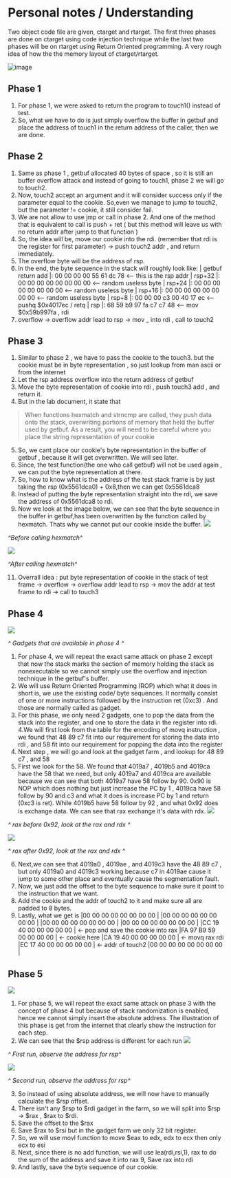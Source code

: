 #  Personal notes / Understanding

Two object code file are given, ctarget and rtarget. The first three phases are done on ctarget using code injection technique while the last two phases will be on rtarget using Return Oriented programming.  A very rough idea of how the the memory layout of ctarget/rtarget.

![image](https://user-images.githubusercontent.com/68408911/116019976-f6640080-a677-11eb-86bc-5ddaf367922b.png)


## Phase 1

 1. For phase 1, we were asked to return the program to touch1() instead of test.
 2. So, what we have to do is just simply overflow the buffer in getbuf and place the address of touch1 in the return address of the caller, then we are done.

## Phase 2

1. Same as phase 1 , getbuf allocated 40 bytes of space , so it is still an buffer overflow attack and instead of going to touch1, phase 2 we will go to touch2.
2. Now, touch2 accept an argument and it will consider success only if the parameter equal to the cookie. So,even we manage to jump to touch2, but the parameter != cookie, it still consider fail.
3. We are not allow to use jmp or call in phase 2. And one of the method that is equivalent to call is push + ret ( but this method will leave us with no return addr after jump to that function )
4. So, the idea will be, move our cookie into the rdi. (remember that  rdi is the register for first parameter) -> push touch2 addr , and return immediately.
5. The overflow byte will be the address of rsp.
6. In the end, the byte sequence in the stack will roughly look like:
| getbuf return add |: 00 00 00 00 55 61 dc 78 <-- this is the rsp addr
| rsp+32                 |: 00 00 00 00 00 00 00 00 <-- random useless byte
| rsp+24                 |: 00 00 00 00 00 00 00 00 <-- random useless byte
| rsp+16                 |: 00 00 00 00 00 00 00 00 <-- random useless byte
| rsp+8                   |: 00 00 00 c3 00 40 17 ec  <-- pushq $0x4017ec / retq
| rsp                       |: 68 59 b9 97 fa c7 c7 48  <-- mov $0x59b997fa , rdi 
7. overflow -> overflow addr lead to rsp -> mov _ into rdi , call to touch2


## Phase 3
1. Similar to phase 2 , we have to pass the cookie to the touch3. but the cookie must be in byte representation , so just lookup from man ascii or from the internet
2. Let the rsp address overflow into the return address of getbuf
3. Move the byte representation of cookie into rdi , push touch3 add , and return it.
4. But in the lab document, it state that

>  When functions hexmatch and strncmp are called, they push data onto
> the stack, overwriting portions of memory that held the buffer used by
> getbuf. As a result, you will need to be careful where you place the
> string representation of your cookie
5. So, we cant place our cookie's byte representation in the buffer of getbuf , because it will get overwritten. We will see later.
6. Since, the test function(the one who call getbuf) will not be used again , we can put the byte representation at there.
7. So, how to know what is the address of the test stack frame is by just taking the rsp (0x5561dca0) + 0x8,then we can get 0x5561dca8
8. Instead of putting the byte representation straight into the rdi, we save the address of 0x5561dca8 to rdi.
9. Now we look at the image below, we can see that the byte sequence in the buffer in getbuf,has been overwritten by the function called by hexmatch. Thats why we cannot put our cookie inside the buffer.
 ![](https://lh3.googleusercontent.com/SF_eXwLLObu0tDVrvhvBhfbVH5U_It7NLNMqK0hIlN1FRdPkB56dp_mABFhDVXbckiWn8MRNZQsxr_SwfvlvXwAa6vwJizj38QqSGEWEGc_oT3AM5A7yXdEo07XB6Dz7DGD41lzCC6nRTzF2AC8K2ks5pn_Hlyt4ZCE2TQTo0lh4wJgeZsiLNpkEPJ_aOvafF6QmkKwf7EUJb7ymAe3FVmXsWRGncSme-8bBIbvgJSpwOBghmQj_4OvM_Rl7SygedbUGMp5x2RvErQQsVhZ3C4gtqi3Gpp8z-alzqmJfd0ZkMCV7K_a2h6Xq1nPnmEHOcoQ8C_qqDSa2jIBbPQtJzsJkCUPWCaqWP1ITHuui-aFzQsodZr4dR--p2pSEWxL1QaOGJiUYug8Y608MaeoUjDFH6RhGa-VMwpVOBo0UyEM0OVV6WLJrZuPN9UjXNHSHMcUdOnQxbgNjQM0XLt1VwOVy1_71HuYtGZwwTC8sKTfcYJl8zwaDWs1BG-g9rh__JYeQMczLQHg_kygl6KPMHk_VLkN1AXBLxOPX9iBh0DerNKaa0DcCeuByqQTdjwQ_osUMip2Ue8sfbV1BLXGzRD6JR3CfMBDSRSP7mrxLegdYPhGns7dwmhTyixY5VdEKUvoI3GQC1vi_7MmxRdbbGDy7QTjKuRGSV9aCu4pz_hpiFkZTEBqEgC_B8aFtFHgJBeCcK4xq6fVvxjAj_KQ4yXg=w701-h130-no?authuser=2)
 
*^Before calling hexmatch^*

![](https://lh3.googleusercontent.com/l2uhkcyKcYk7Wr52eS1cnTIkqWVeFNorLpGmU1E7fBlsfojVw-tsOpGrbrR_Z2PWraAe3X5ikocv5E5TTLP1dYuhjHtiXqJE2kfcLypIIJttVSqoyZr01h3EFv-PaoQS0LzgX-FKH-m1b3zmsiZdV2AKxfB1KVe9FSgFQWgDvCD2UBpGb6Q-_q4VHG2ILVWG3PUPQcUOWq6mYNhMBOGSwbeTrCOmgUMBygEvdo-4DE8mxMA3YI2bpzN-eX9GOadYEYzs-HsxnJq1R124E9GgFYcNfWGaVsnk-JvqXgusNtk8DUb4wr60DoVhdcRGAeELwHVMXsyTZ0Yp9r8rIt9SLd_FwGq4rBQFbkkFkWddaJnmu0FKCFseK7yYU31ak1mZpbJZ-hVUDk9jiO8HvQtGJbdxejFQ56ybLypas5J2D_wqnU5gnVQw7tJZMNHWwfXA1mYCNvm3qXTN20K_zzsLoAhBl8zoGdZnii5517ulWhGadNVVGAB4OLu8iW8xayK7ftQLuDNhmdVnpX6pk0870VGZWM_PQRDR5w5sRUfcgQOXwXdeZwB_YGfc4I9yJ2by-bc1bDmG-thdZr-IhWRkqQNlQjZBcqGf1pALs_JEzexurELEPs2-kq8cTOzciDD8tKMlwL60-7gfy_Umir9-mdvEBviudpIJTnsrG2AUZNFVlNHVtoMKcFGgDcpVuXLl31DTEUAUposGuMguJX-By2M=w736-h132-no?authuser=2)

*^After calling hexmatch^*

11. Overrall idea : put byte representation of cookie in the stack of test frame -> overflow -> overflow addr lead to rsp -> mov the addr at test frame to rdi -> call to touch3

## Phase 4
![](https://lh3.googleusercontent.com/nZ6pWcKPtrt_Fi0klIZWYJJY5kdr43K8uM6rdoxQq-1GqhQ1O3e4JxejUwT6HD9WNPHqLjyabPiOBFbOa-swwkpU1D-16Eayu3URRbdkJ8_D1SVoiaLzhNE_D5zlS44lBBPR0YTZ-fmB4jTgxME6j5KSeiV-WWgFhwqE1O2atYCFxaSYOfXarlv1QszmqHzqwdf5cb7bTCzx-WS9IDAOeCo4l4giPvF5r59utAdcaVHw_UhMnV9Sq59v9y1VeYMdlNQ-W6t_bdvOyLuwOWLxrWDwdvvsgaSj48TqNFY3Dyq4SS9Du9gA-rcaevoeTkBN3JD3Vx9PiVlhoJazDQyT6s3JF-rqaCE6XKfJPjeA8Jua9pAYUSKL_kLxpe2TjXATna_JYt2Hy7ehdaukwoR7cb33BmKMlRdG2pikUAOiYW-4k_HqzmyX1k0drEZt9h_RU-Bn5ffsmut7yQANIdmehqoT4u0AA5uSnOPQi8jJ2kxHtLB_dmso9yqQ-EFwWS-bN5cBFcRGVMhCGIGay_g09zFditORtnMSnn2z6FTp69p0lM8MH2CDsuB5sv39GY2lJe2skamjE_J7KycU72qm97qAQS_5ce5Df9C3t0BzZlbqu5G6AiM9B3AQrF9sxn6CGyHEzeVDZq-qD-S6WU7DyixccUveuNA8OT_ROnrV4rcq0fe_tyER35D8t7IY2xPiezl_f4trpE1JnVmSym8pyDI=w677-h552-no?authuser=2)

*^ Gadgets that are available in phase 4 ^*

1. For phase 4, we will repeat the exact same attack on phase 2 except  that now the stack marks the section of memory holding the stack as nonexecutable so we cannot simply use the overflow and injection technique in the getbuf's buffer.
2. We will use Return Oriented Programming (ROP) which what it does in short is, we use the existing code/ byte sequences. It normally consist of one or more instructions followed by the instruction ret (0xc3) .  And those are normally called as gadget.
3. For this phase, we only need 2 gadgets, one to pop the data from the stack into the register, and one to store the data in the register into rdi.
4.We will first look from the table for the encoding of movq instruction , we found that 48 89 c7 fit into our requirement for storing the data into rdi , and 58 fit into our requirement for popping the data into the register
4. Next step , we will go and look at the gadget farm , and lookup for 48  89 c7 , and 58
5. First we look for the 58. We found that 4019a7 , 4019b5 and 4019ca have the 58 that we need, but only 4019a7 and 4019ca are available because we can see that both 4019a7 have 58 follow by 90. 0x90 is NOP which does nothing but just increase the PC by 1 , 4019ca have 58 follow by 90 and c3 and what it does is increase PC by 1 and return (0xc3 is ret). While 4019b5 have 58 follow by 92 , and what 0x92 does is exchange data. We can see that rax exchange it's data with rdx.
![](https://lh3.googleusercontent.com/bLZapnbPlpzxUDq-iwyKz8kbqpcTuE1JL6o7pf78BCUvAoQAMnlAX3gyRahfw79LbKyJMqfPk1rdOOMKeLANuyYGhQbNRd89rgKnENqHL2XRhB-BZxowZAbg-4_GxDoC9PEt4MPtFPWGN1hTqEaERrYFLY99uw28XuEwj2uMUo4voBw6xBI8rfVu_VEU7Ww-5_X9dCclUvsXg7pqxYmR9YAktJGb7TiTn8OWzNlkYVTXy2psSaF9M3q9N_TA4QhoU5ZlZdxgk3MYcc-7U7aeP77_GpJTDzHbrfWyykZVi1AKiWgVmzSvozAmBbXUmpoVlVWXQKyKNoPwa_-9DSRw8uF9qVPi535zZLvFX2VNkbUZXEB2359ztUSl0Pd4VKbGRQ8_Lc83BRBocJZKKpcxCCl7arvl9demQi9Jgm5CbH3OACygDxwI91toNwLy0p6I-GESbrNJZ1CktFXEn4cuP81haWOougYqWd3gk4s6GYarV14uwF2yJd28DK_-VrZIy3rlJzMAMaVh5CoS2Ut-Z6Lpx-CxNlnIGMlujMkfb_xPHck7XUirvN-Cwm3b1a-5NXkbgZM--FsOazfXkcP5urgDHd_17Q2qXnOgb21LHRw1Scy-r5Ar1OYkNXOTrzlAQ1sPf52Ca8qQzwA3cX_ilTLgrEH_A1BAdAjmF6sHTz6Mh4xWXEbUGz8xaRLLTd6Wjr7ts8r_sFMoFVrRYAk1k3Hm=w567-h472-no?authuser=2)

*^ rax before 0x92, look at the rax and rdx ^*

![](https://lh3.googleusercontent.com/xXhKQizWptnn0eHJn3ziBCnI_AWCqZSZDLSgr3N9ZOH_4iAVSR9AH53FT6lQiu34X6u09WaY2o3nfRw4tdEHojj8YM7XQrnJWzTiZ8P37Tjoij1tJS3gBA8HfiAlU1JT3HkflF_h7VwgU0kuJhawDJmUmejO9Jd_9sxCbyffyV1keAVj9D-FLH3hP3VpXhi09iPA3Rs5_GfgQq29Z13AY8HwJvtqQKMSZEL9VayqW7N3GWTrWpxMDVIpmtFDO8A6zfsoi0UMjY_EplSL3YLjd4-sOB_afFNdEokTmo02-oWvk4Dqwa7KJbdd58q6urR0F5cwLps4LrRRNL5lQg4vd7sz5s7fPSP-9m_hQ_s0Ma_4VBm5P8m7rMJn9OyS21QpeiR6Tit5PpDzC5gpZ_FIm85R_8KPMEI3AWEzxFtdHVTJqyBhr8YrnYEDoCHGzAHxfYUDrpSWymB_fxw6AivuEIOd0-IGghpDrkhEM028TMEpb4etvYOz9vyjORI9x6OnT-3043O_BET1rpQ1iCHJZ7aPjMviGeCDIrP0aXtm1W_4pbZqJiE21H5IhylgETZTDR_hxS5JOJqmyFOVPk3kJFMk_swi4Fyz1Wg5WsG5TCoT4wYEWV-n149WHZyp1oj5KTpKeVNB0cOQlvgeUp_IUdyxT8J_8wp3Xlvqf_cT5rQ1OJNWTvhuIVbY-GIicd5RGZ9NRt_-W7MpSrXQ3qg89qic=w576-h486-no?authuser=2)

*^ rax after 0x92, look at the rax and rdx ^*

6.  Next,we can see that 4019a0 , 4019ae , and 4019c3 have the 48 89 c7 , but only  4019a0 and 4019c3 working because c7 in 4019ae cause it jump to some other place and eventually cause the segmentation fault.
7. Now, we just add the offset to the byte sequence to make sure it point to the instruction that we want.
8. Add the cookie and the addr of touch2 to it and make sure all are padded to 8 bytes.
9. Lastly, what we get is 
|00 00 00 00 00 00 00 00 |
|00 00 00 00 00 00 00 00 |
|00 00 00 00 00 00 00 00 |
|00 00 00 00 00 00 00 00 |
|CC 19 40 00 00 00 00 00 | <- pop and save the cookie into rax
|FA 97 B9 59 00 00 00 00 | <- cookie here
|CA 19 40 00 00 00 00 00 | <- movq rax rdi
|EC 17 40 00 00 00 00 00 | <- addr of touch2
|00 00 00 00 00 00 00 00 |

## Phase 5
![](https://lh3.googleusercontent.com/736zsBo29gfW6zQ4DaDp0hNhFEWkesVa92osbj_xWDgXS75ejQBTyu1rq4eYw_vRJmsOxXHz1cI05x39RmqoUiydeqEE43wUSX1LjY_VtCVph7P8fb9uLyY-9bb1UxJiNPaFFOSp1A1aolxdZZDNOVbg31izAe9GTU8zsExw4FMcrrKIIRxiBTFv5ooxK1wtArTuXBcKPgzSn849I1DEGqdNjvzLq2lMnrEvnayAm0k3hssZZlFGq4ilZ3LePq9ICLu1uVtZy1D6d0pt8RlXUANe40aYbg4jc5Zv2yXusDu-HF2hyJuiPrZGnbGAIkns6pJZRbw0PHR_mgxndKuBznsjoCG0Xc8pQKx-l3cT8chkL847jTTUi-nemcueJjwFsg0seWWWSRe6DZGT7VhNsC9-SUKJ6V0ttZ_-NbSoy-05W770w-8Sctgfly04Byih-0v8ZNIkPBzViJL2mOu-PCF7uQwaDdDxoJ1lsYuSgoLc8Qzgr1qNHgPVW53muYUphNjMnfXkKEW2l6BycSTSsVVZ_sfLycyvQK5NiPQLKzwXmDmFJz9y1Eb3IClQs6NWg5GyK98_mpAlVKZIkav3WU2fiotaAD2cS6PBl00TqCkUl7oyhXdQzkzsenCY4dRH8WzCe6TV2MpD0EtvKDCWcJSD2sDsnfNqBCDDvlgHkE3Rs5QAiAY3b5vFe4hYimD1zchdMtApFS2jVRKqcLmuc1vB=w184-h395-no?authuser=2)

1. For phase 5, we will repeat the exact same attack on phase 3 with the concept of phase 4 but because of stack randomization is enabled, hence we cannot simply insert the absolute address. The illustration of this phase is get from the internet that clearly show the instruction for each step.
2. We can see that the $rsp address is different for each run
![](https://lh3.googleusercontent.com/cWEHUa6RSZh_hR-Fi4ZSR8p_s1tt9MrCnCOoPeA03LbRpVGOJTY3eKAOdCLNfwIM9qekWF9tCWcZkX2G9vF-mfNcm7fcFvAzOdopYUVidU-SAEVPiQ_Hm8ZnIiuUntwUICeMXxiRCcaZq516pv4XI3o0upLt2QkVae25ulrmijyyAFqadcgQs8IF1puq-znTbA4AqdIu9uBBg4LPk-vJLOFqi81N25LJPHUcBsC2dBiihM4IEjl3FV-Nf3UTaJWiPy0ttvQ3oz-g5JY3QVFdQ6kF7_OVbRqWa8_mkrzLmaAhR6kkfwLE2tKbuh4W46MitIL7CffkDq3SMz0_zLSfIUZmhyNhcHf4wle83lqo0WvUbn4gAl9NxIHmNVqbKkBhBwvFtkUXjXInPl61ppWEAN7qONcpRmfIaGfIWlgjHzdW701BFaO8sULEZt5gcDX5ApePKmbmJQkMsI7vIc0PdbbEWEXvNwUqgEwHGnBt-E4wFjmx1cM_OXZVvtklz2Dxpzputrl-GvsyiB40aLCytEcVrT9lv8d7G4eBfzsH5yagAw8nsqDZ4Q_p17S8Ctc5bMJXPRtABdX3BNrdNJSKmPkmkuTqbwnBhXmPs7ZYQGpKABkAPz1lzACbr4lRmbShGbTACDMGdwEjftIkWR-8PlZds_LzjIIdSRw5b_yRrrIIwvIMQGqGHw9xshvkWdRnLTdvpG-V1rvcYZvlOErcvD2e=w745-h271-no?authuser=2)

*^ First run, observe the address for rsp^*

![](https://lh3.googleusercontent.com/45WA0MshUfCThkBKdfyTWT2feedC2U77VY1FPZFToVoHmJeRWb_LoN8VAP9Oua0tiusQ1jdRYKf2tfgWurgPsiL7Z8Po0G6zBX8d0W8wxnQlUhJXjmr53HySeqFHBy0Z5JAXua8wpGZxiVvh8eA9BlR3PBFw7rnka-qHAjoBYr_Fq4oOPftEq5BYpofBmqKXTyLDDGe_HXIPR7LKXXPBkdosqHjAseOicyqRn2aMqfezH9WRIHTYTp28H-C8719sby3cHNy3vUJ6DaEUFmDfeckMpvVXcXjrq70_WTZuN0C8sJ-X17FbOxN8ep8whhDwLMx1jjafC2rwpR8SgrLqQ6YhbfKsyltogVxpjghOrn84GrCyUA2n4DkE-FqAgWOFS4wEV53BxZsB5TD1LJPDPAvD_WvB9ML7dEpjrpanS4kknIXjoyBm_ew0_d4QM6pLk2seCOmoC5wpF4tnGj8lDqgB8AXj-BsYD6lIEwQzJobPjbX6QuV9PN1UftH4T6vr1c7nt00Y7v-SBQZPPYqbufRmuCtFEOv6SW6fdVOUccCrL0MVzYlE3KPOkyQ7baA97k3JJpzh-tVfN6zB41cTgd9ma9_KkOqjKeiLWitFJ162WWXKgIXwkKME8BMQBgUkYYvEP_AMGhAjIeY1fMUdpVf4w5Cz7E7Dg-_DVwD881CRXCfdfw_pMAr6ChU3u-hLrxuTBTydLfz6Klh2V-T0T67G=w697-h305-no?authuser=2)

*^ Second run, observe the address for rsp^*

3. So instead of using absolute address, we will now have to manually calculate the $rsp offset.
4. There isn't any $rsp to $rdi gadget in the farm, so  we will split into $rsp -> $rax , $rax to $rdi.
5. Save the offset to the $rax
6. Save $rax to $rsi but in the gadget farm we only 32 bit register.
7. So, we will use movl function to move $eax to edx, edx to ecx then only ecx to esi
8. Next, since there is no add function, we will use lea(rdi,rsi,1), rax to do the sum of the address and save it into rax
9, Save rax into rdi 
9. And lastly, save the byte sequence of our cookie.
